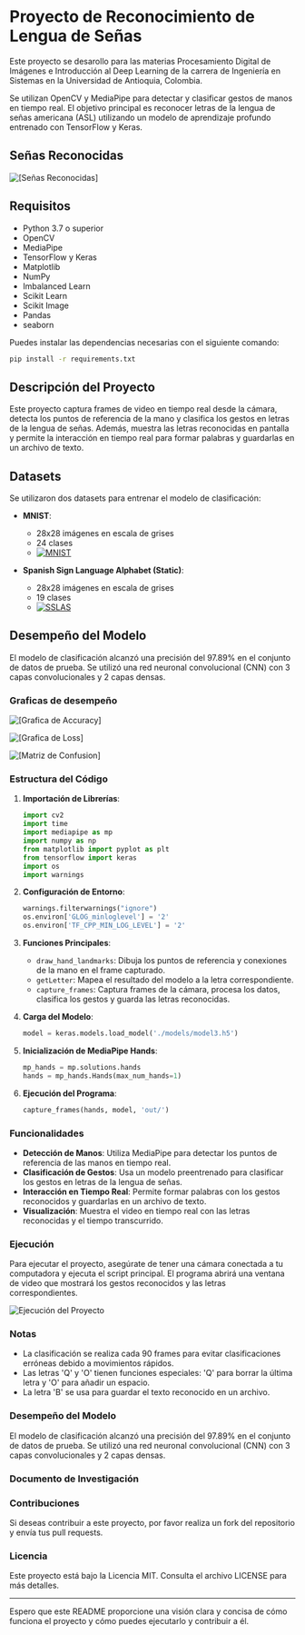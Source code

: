 # Proyecto de Reconocimiento de Lengua de Señas

Este proyecto se desarollo para las materias Procesamiento Digital de Imágenes e Introducción al Deep Learning de la carrera de Ingeniería en Sistemas en la Universidad de Antioquia, Colombia.

Se utilizan OpenCV y MediaPipe para detectar y clasificar gestos de manos en tiempo real. El objetivo principal es reconocer letras de la lengua de señas americana (ASL) utilizando un modelo de aprendizaje profundo entrenado con TensorFlow y Keras.

## Señas Reconocidas

![[Señas Reconocidas]](data/esp_sign.png)

## Requisitos

- Python 3.7 o superior
- OpenCV
- MediaPipe
- TensorFlow y Keras
- Matplotlib
- NumPy
- Imbalanced Learn
- Scikit Learn
- Scikit Image
- Pandas
- seaborn

Puedes instalar las dependencias necesarias con el siguiente comando:

```bash
pip install -r requirements.txt
```

## Descripción del Proyecto

Este proyecto captura frames de video en tiempo real desde la cámara, detecta los puntos de referencia de la mano y clasifica los gestos en letras de la lengua de señas. Además, muestra las letras reconocidas en pantalla y permite la interacción en tiempo real para formar palabras y guardarlas en un archivo de texto.

## Datasets

Se utilizaron dos datasets para entrenar el modelo de clasificación:

- **MNIST**:
    - 28x28 imágenes en escala de grises
    - 24 clases
    - [![MNIST](https://img.shields.io/badge/Dataset-MNIST-blue)](https://www.kaggle.com/datasets/datamunge/sign-language-mnist/data)

- **Spanish Sign Language Alphabet (Static)**:
    - 28x28 imágenes en escala de grises
    - 19 clases
    - [![SSLAS](https://img.shields.io/badge/Dataset-SSLAS-blue)](https://www.kaggle.com/datasets/kirlelea/spanish-sign-language-alphabet-static)


## Desempeño del Modelo

El modelo de clasificación alcanzó una precisión del 97.89% en el conjunto de datos de prueba. Se utilizó una red neuronal convolucional (CNN) con 3 capas convolucionales y 2 capas densas.

### Graficas de desempeño

![[Grafica de Accuracy]](data/imgs/01%20AccuracyCurve.png)

![[Grafica de Loss]](data/imgs/02%20LossCurve.png)

![[Matriz de Confusion]](data/imgs/03%20ConfusionMatrix.png)


### Estructura del Código

1. **Importación de Librerías**:
    ```python
    import cv2
    import time
    import mediapipe as mp
    import numpy as np
    from matplotlib import pyplot as plt
    from tensorflow import keras
    import os
    import warnings
    ```

2. **Configuración de Entorno**:
    ```python
    warnings.filterwarnings("ignore")
    os.environ['GLOG_minloglevel'] = '2' 
    os.environ['TF_CPP_MIN_LOG_LEVEL'] = '2'
    ```

3. **Funciones Principales**:
    - `draw_hand_landmarks`: Dibuja los puntos de referencia y conexiones de la mano en el frame capturado.
    - `getLetter`: Mapea el resultado del modelo a la letra correspondiente.
    - `capture_frames`: Captura frames de la cámara, procesa los datos, clasifica los gestos y guarda las letras reconocidas.

4. **Carga del Modelo**:
    ```python
    model = keras.models.load_model('./models/model3.h5')
    ```

5. **Inicialización de MediaPipe Hands**:
    ```python
    mp_hands = mp.solutions.hands
    hands = mp_hands.Hands(max_num_hands=1)
    ```

6. **Ejecución del Programa**:
    ```python
    capture_frames(hands, model, 'out/')
    ```

### Funcionalidades

- **Detección de Manos**: Utiliza MediaPipe para detectar los puntos de referencia de las manos en tiempo real.
- **Clasificación de Gestos**: Usa un modelo preentrenado para clasificar los gestos en letras de la lengua de señas.
- **Interacción en Tiempo Real**: Permite formar palabras con los gestos reconocidos y guardarlas en un archivo de texto.
- **Visualización**: Muestra el video en tiempo real con las letras reconocidas y el tiempo transcurrido.

### Ejecución

Para ejecutar el proyecto, asegúrate de tener una cámara conectada a tu computadora y ejecuta el script principal. El programa abrirá una ventana de video que mostrará los gestos reconocidos y las letras correspondientes.

![Ejecución del Proyecto](data/imgs/04%20Funcionamiento.png)


### Notas

- La clasificación se realiza cada 90 frames para evitar clasificaciones erróneas debido a movimientos rápidos.
- Las letras 'Q' y 'O' tienen funciones especiales: 'Q' para borrar la última letra y 'O' para añadir un espacio.
- La letra 'B' se usa para guardar el texto reconocido en un archivo.


### Desempeño del Modelo

El modelo de clasificación alcanzó una precisión del 97.89% en el conjunto de datos de prueba. Se utilizó una red neuronal convolucional (CNN) con 3 capas convolucionales y 2 capas densas.

### Documento de Investigación



### Contribuciones

Si deseas contribuir a este proyecto, por favor realiza un fork del repositorio y envía tus pull requests.

### Licencia

Este proyecto está bajo la Licencia MIT. Consulta el archivo LICENSE para más detalles.

---

Espero que este README proporcione una visión clara y concisa de cómo funciona el proyecto y cómo puedes ejecutarlo y contribuir a él.